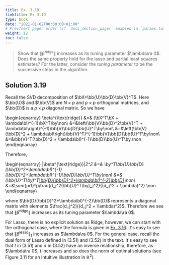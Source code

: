 ```yaml
---
title: Ex. 3.19
linktitle: Ex 3.19
type: book
date: "2021-01-02T00:00:00+01:00"
# Prev/next pager order (if `docs_section_pager` enabled in `params.toml`)
weight: 12
toc: false
---
```


> Show that $\|\hat\beta^{\text{ridge}}\|$ increases as its tuning parameter $\lambda\ra 0$. Does the same property hold for the lasso and partial least squares estimates? For the latter, consider the *tuning parameter* to be the successive steps in the algorithm.

## Solution 3.19

Recall the SVD decomposition of $\bX=\bb{U}\bb{D}\bb{V}^T$. Here $\bb{U}$ and $\bb{V}$ are $N\times p$ and $p\times p$ orthogonal matrices, and $\bb{D}$ is a $p\times p$ diagonal matrix. So we have

\begin{eqnarray}
    \beta^{\text{ridge}} &=& (\bX^T\bX + \lambda\bI)^{-1}\bX^T\by\non\\
    &=&\left(\bb{V}\bb{D}^2\bb{V}^T + \lambda\bI\right)^{-1}\bb{V}\bb{D}\bb{U}^T\by\non\\
    &=&\left(\bb{V}(\bb{D}^2 + \lambda\bI\right)\bb{V}^T)^{-1}\bb{V}\bb{D}\bb{U}^T\by\non\\
    &=&\bb{V}^T(\bb{D}^2 + \lambda\bI)^{-1}\bb{D}\bb{U}^T\by.\non
\end{eqnarray}

Therefore,

\begin{eqnarray}
    \|\beta^{\text{ridge}}\|_2^2 &=& \by^T\bb{U}\bb{D}(\bb{D}^2+\lambda\bI)^{-1}(\bb{D}^2+\lambda\bI)^{-1}\bb{D}\bb{U}^T\by\non\\
    &=&(\bb{U}^T\by)^T[\bb{D}(\bb{D}^2+\lambda\bI)^{-2}\bb{D}](\bb{U}^T\by)\non\\
    &=&\sum_{j=1}^p\frac{d_j^2(\bb{U}^T\by)_j^2}{(d_j^2 + \lambda)^2}.\non
\end{eqnarray}

where $\bb{D}(\bb{D}^2+\lambda\bI)^{-2}\bb{D}$ represents a diagonal matrix with elements $\frac{d_j^2}{(d_j^2 + \lambda)^2}$. Therefore we see that $\|\hat\beta^{\text{ridge}}\|$ increases as its tuning parameter $\lambda\ra 0$.

For Lasso, there is no explicit solution as Ridge, however, we can start with the orthogonal case, where the formula is given in [Ex. 3.16](ex3-16.md). It's easy to see that $\|\hat\beta^{\text{lasso}}\|_1$ increases as $\lambda\ra 0$. For the general case, recall the dual form of Lasso defined in (3.51) and (3.52) in the text. It's easy to see that $t$ in (3.51) and $\lambda$ in (3.52) have an inverse relationship, therefore, as $\lambda\ra 0$, $t$ increases and so does the norm of optimal solutions (see Figure 3.11 for an intuitive illustration in $\mathbb{R}^2$).
